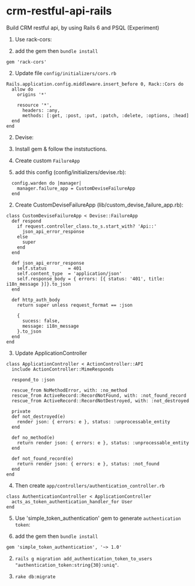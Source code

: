 # crm-restful-api-rails
Build CRM restful api, by using Rails 6 and PSQL (Experiment)


1. Use rack-cors:

1. add the gem then `bundle install`
```
gem 'rack-cors'
```
2. Update file `config/initializers/cors.rb`
```
Rails.application.config.middleware.insert_before 0, Rack::Cors do
  allow do
    origins '*'

    resource '*',
      headers: :any,
      methods: [:get, :post, :put, :patch, :delete, :options, :head]
  end
end
```

2. Devise:

1. Install gem & follow the inststuctions.

2. Create custom `FailureApp`

1.  add this config (config/initializers/devise.rb):
```
  config.warden do |manager|
    manager.failure_app = CustomDeviseFailureApp
  end
```

2. Create CustomDeviseFailureApp (lib/custom_devise_failure_app.rb):
```
class CustomDeviseFailureApp < Devise::FailureApp
  def respond
    if request.controller_class.to_s.start_with? 'Api::'
      json_api_error_response
    else
      super
    end
  end

  def json_api_error_response
    self.status        = 401
    self.content_type  = 'application/json'
    self.response_body = { errors: [{ status: '401', title: i18n_message }]}.to_json
  end

  def http_auth_body
    return super unless request_format == :json

    {
      sucess: false,
      message: i18n_message
    }.to_json
  end
end
```

3. Update ApplicationController
```
class ApplicationController < ActionController::API
  include ActionController::MimeResponds

  respond_to :json
  
  rescue_from NoMethodError, with: :no_method
  rescue_from ActiveRecord::RecordNotFound, with: :not_found_record
  rescue_from ActiveRecord::RecordNotDestroyed, with: :not_destroyed
  
  private
  def not_destroyed(e)
    render json: { errors: e }, status: :unprocessable_entity
  end

  def no_method(e)
    return render json: { errors: e }, status: :unprocessable_entity 
  end

  def not_found_record(e)
    return render json: { errors: e }, status: :not_found
  end
end

```

4. Then create `app/controllers/authentication_controller.rb`
```
class AuthenticationController < ApplicationController
  acts_as_token_authentication_handler_for User
end

```

5. Use 'simple_token_authentication' gem to generate `authentication token`:


1.  add the gem then `bundle install`
```
gem 'simple_token_authentication', '~> 1.0'
```

2. `rails g migration add_authentication_token_to_users "authentication_token:string{30}:uniq"`.



3. `rake db:migrate`




